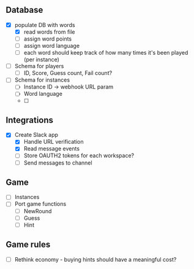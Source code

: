## Database

- [x] populate DB with words
  - [x] read words from file
  - [ ] assign word points
  - [ ] assign word language
  - [ ] each word should keep track of how many times it's been played (per instance)
- [ ] Schema for players
  - [ ] ID, Score, Guess count, Fail count?
- [ ] Schema for instances
  - [ ] Instance ID -> webhook URL param
  - [ ] Word language
  - [ ]

## Integrations

- [x] Create Slack app
  - [x] Handle URL verification
  - [x] Read message events
  - [ ] Store OAUTH2 tokens for each workspace?
  - [ ] Send messages to channel

## Game

- [ ] Instances
- [ ] Port game functions
  - [ ] NewRound
  - [ ] Guess
  - [ ] Hint

## Game rules

- [ ] Rethink economy - buying hints should have a meaningful cost?
